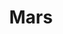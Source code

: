 ---
layout: planet
title: Mars
meta: Mars is the largest object in the asteroid belt that lies between the orbits of Mars and Jupiter.
type: terrestrial
discoverer: Giuseppe Piazzi
discovered: 1 January 1801
orbit: 4.6 years
radius: 473 km
tilt: 4°
image: mars.jpg
source: https://en.wikipedia.org/wiki/Ceres_(dwarf_planet)
---